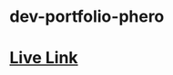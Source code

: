 # dev-portfolio-phero
# <a target="_blank" href="https://rifatsaown.github.io/dev-portfolio-phero/">Live Link</a>
